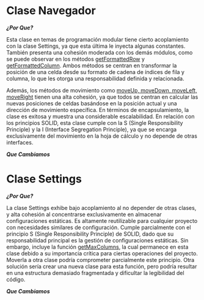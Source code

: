 # Clase Navegador
***¿Por Que?***

Esta clase en temas de programación modular tiene cierto acoplamiento con la clase Settings, ya que esta última le inyecta algunas constantes. También presenta una cohesión moderada con los demás módulos, como se puede observar en los métodos [getFormattedRow](https://github.com/pablarce/23-24-IdSw2-SDD/blob/9bb3ba620abd97635bd97d2da741642bc47f5f8b/pyHojaDeCalculo/Utils/Controller/Navigator.java#L4) y [getFormattedColumn](https://github.com/pablarce/23-24-IdSw2-SDD/blob/9bb3ba620abd97635bd97d2da741642bc47f5f8b/pyHojaDeCalculo/Utils/Controller/Navigator.java#L8). Ambos métodos se centran en transformar la posición de una celda desde su formato de cadena de índices de fila y columna, lo que les otorga una responsabilidad definida y relacionada.

Además, los métodos de movimiento como [moveUp, moveDown, moveLeft, moveRight](https://github.com/pablarce/23-24-IdSw2-SDD/blob/9bb3ba620abd97635bd97d2da741642bc47f5f8b/pyHojaDeCalculo/Utils/Controller/Navigator.java#L28) tienen una alta cohesión, ya que todos se centran en calcular las nuevas posiciones de celdas basándose en la posición actual y una dirección de movimiento específica. En términos de encapsulamiento, la clase es exitosa y muestra una considerable escalabilidad. En relación con los principios SOLID, esta clase cumple con la S (Single Responsibility Principle) y la I (Interface Segregation Principle), ya que se encarga exclusivamente del movimiento en la hoja de cálculo y no depende de otras interfaces. 

***Que Cambiamos***

# Clase Settings
***¿Por Que?***

La clase Settings exhibe bajo acoplamiento al no depender de otras clases, y alta cohesión al concentrarse exclusivamente en almacenar configuraciones estáticas. Es altamente reutilizable para cualquier proyecto con necesidades similares de configuración. Cumple parcialmente con el principio S (Single Responsibility Principle) de SOLID, dado que su responsabilidad principal es la gestión de configuraciones estáticas. Sin embargo, incluye la función [getMaxColumns](https://github.com/pablarce/23-24-IdSw2-SDD/blob/721a9f57351b5304017dbe8d2ee7a7e2ea8bf0fd/pyHojaDeCalculo/Utils/Controller/Settings.java#L12), la cual permanece en esta clase debido a su importancia crítica para ciertas operaciones del proyecto. Moverla a otra clase podría comprometer parcialmente este principio. Otra solución sería crear una nueva clase para esta función, pero podría resultar en una estructura demasiado fragmentada y dificultar la legibilidad del código.

***Que Cambiamos***
